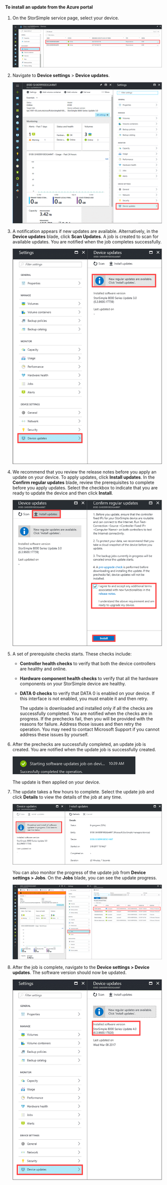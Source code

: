 <!--author=alkohli last changed: 07/07/17-->

#### To install an update from the Azure portal

1. On the StorSimple service page, select your device.

    ![Select device](./media/storsimple-8000-install-update4-via-portal/update1.png)

2. Navigate to **Device settings** > **Device updates**.

    ![Click Device updates](./media/storsimple-8000-install-update4-via-portal/update2.png)

3. A notification appears if new updates are available. Alternatively, in the **Device updates** blade, click **Scan Updates**. A job is created to scan for available updates. You are notified when the job completes successfully.

    ![Click Device updates](./media/storsimple-8000-install-update4-via-portal/update3.png)

4. We recommend that you review the release notes before you apply an update on your device. To apply updates, click **Install updates**. In the **Confirm regular updates** blade, review the prerequisites to complete before you apply updates. Select the checkbox to indicate that you are ready to update the device and then click **Install**.

    ![Click Device updates](./media/storsimple-8000-install-update4-via-portal/update4.png)

5. A set of prerequisite checks starts. These checks include:
   
   * **Controller health checks** to verify that both the device controllers are healthy and online.
   * **Hardware component health checks** to verify that all the hardware components on your StorSimple device are healthy.
   * **DATA 0 checks** to verify that DATA 0 is enabled on your device. If this interface is not enabled, you must enable it and then retry.

     The update is downloaded and installed only if all the checks are successfully completed. You are notified when the checks are in progress. If the prechecks fail, then you will be provided with the reasons for failure. Address those issues and then retry the operation. You may need to contact Microsoft Support if you cannot address these issues by yourself.

6. After the prechecks are successfully completed, an update job is created. You are notified when the update job is successfully created.
   
    ![Update job creation](./media/storsimple-8000-install-update4-via-portal/update6.png)
   
    The update is then applied on your device.

7. The update takes a few hours to complete. Select the update job and click **Details** to view the details of the job at any time.

    ![Update job creation](./media/storsimple-8000-install-update4-via-portal/update8.png)

     You can also monitor the progress of the update job from **Device settings > Jobs**. On the **Jobs** blade, you can see the update progress.

     ![Update job creation](./media/storsimple-8000-install-update4-via-portal/update7.png)

8. After the job is complete, navigate to the **Device settings > Device updates**. The software version should now be updated.

   ![Update job creation](./media/storsimple-8000-install-update4-via-portal/update9.png)

